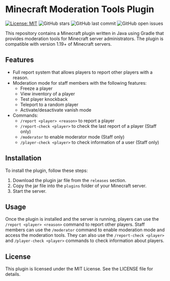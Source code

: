 # Minecraft Moderation Tools Plugin
[![License: MIT](https://img.shields.io/badge/License-MIT-green.svg)](https://opensource.org/licenses/MIT)
![GitHub stars](https://img.shields.io/github/stars/enes-th/minecraft-moderation-tools?label=Stars)
![GitHub last commit](https://img.shields.io/github/last-commit/enes-th/minecraft-moderation-tools?label=Last%20Update)
![GitHub open issues](https://img.shields.io/github/issues/enes-th/minecraft-moderation-tools?label=Issues)

This repository contains a Minecraft plugin written in Java using Gradle that provides moderation tools for Minecraft server administrators. The plugin is compatible with version 1.19+ of Minecraft servers.

## Features
* Full report system that allows players to report other players with a reason.
* Moderation mode for staff members with the following features: 
  - Freeze a player
  - View inventory of a player
  - Test player knockback
  - Teleport to a random player
  - Activate/desactivate vanish mode
* Commands:
  - `/report <player> <reason>` to report a player
  - `/report-check <player>` to check the last report of a player (Staff only)
  - `/moderator` to enable moderator mode (Staff only)
  - `/player-check <player>` to check information of a user (Staff only)

## Installation
To install the plugin, follow these steps:
1. Download the plugin jar file from the `releases` section.
2. Copy the jar file into the `plugins` folder of your Minecraft server.
3. Start the server.

## Usage
Once the plugin is installed and the server is running, players can use the `/report <player> <reason>` command to report other players. Staff members can use the `/moderator` command to enable moderation mode and access the moderation tools. They can also use the `/report-check <player>` and `/player-check <player>` commands to check information about players.

## License
This plugin is licensed under the MIT License. See the LICENSE file for details.
